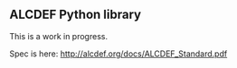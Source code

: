 ALCDEF Python library
---

This is a work in progress.

Spec is here: http://alcdef.org/docs/ALCDEF_Standard.pdf

